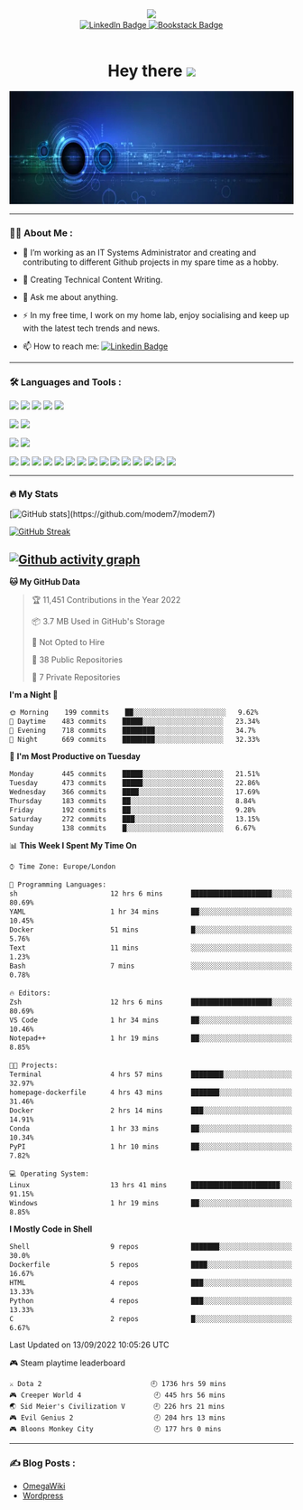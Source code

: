 <div id="header" align="center">
  <img src="https://media.giphy.com/media/f3iwJFOVOwuy7K6FFw/giphy.gif" width="300"/>
<div id="badges">
  <a href="https://www.linkedin.com/in/alexlaneit/">
    <img src="https://img.shields.io/badge/LinkedIn-blue?style=for-the-badge&logo=linkedin&logoColor=white" alt="LinkedIn Badge"/>
  </a>
  <a href="https://omegawiki.modem7.com">
  <img src="https://img.shields.io/badge/Bookstack-blue?style=for-the-badge&logo=BookStack&logoColor=white" alt="Bookstack Badge"/>
  </a>
</div>
  <img src="https://komarev.com/ghpvc/?username=modem7&style=flat-square&color=blue" alt=""/>
<h1>
  Hey there
  <img src="https://media.giphy.com/media/hvRJCLFzcasrR4ia7z/giphy.gif" width="30px"/>
</h1>
</div>

<div align="center">
  <img src="https://github.com/modem7/MiscAssets/blob/master/images/ezgif-6-79e26c05da.jpg" width="800" height="200"/>
</div>

---

### :man_technologist: About Me :
- :telescope: I’m working as an IT Systems Administrator and creating and contributing to different Github projects in my spare time as a hobby.

- :seedling: Creating Technical Content Writing.

- 💬 Ask me about anything.

- :zap: In my free time, I work on my home lab, enjoy socialising and keep up with the latest tech trends and news.

- :mailbox: How to reach me: [![Linkedin Badge](https://img.shields.io/badge/-AlexLaneIT-blue?style=flat&logo=Linkedin&logoColor=white)](https://www.linkedin.com/in/alexlaneit/)

---

### :hammer_and_wrench: Languages and Tools :
![](https://img.shields.io/badge/OS-Centos-informational?style=flat&logo=centos&logoColor=white&color=981e32)
![](https://img.shields.io/badge/OS-Debian-informational?style=flat&logo=debian&logoColor=white&color=981e32)
![](https://img.shields.io/badge/OS-RHEL-informational?style=flat&logo=red-hat&logoColor=white&color=981e32)
![](https://img.shields.io/badge/OS-Ubuntu-informational?style=flat&logo=ubuntu&logoColor=white&color=981e32)
![](https://img.shields.io/badge/OS-Windows-informational?style=flat&logo=windows&logoColor=white&color=981e32)

![](https://img.shields.io/badge/Editor-Notepad++-informational?style=flat&logo=notepadplusplus&logoColor=white&color=981e32)
![](https://img.shields.io/badge/Editor-Visual_Studio_Code-informational?style=flat&logo=visual-studio-code&logoColor=white&color=981e32)


![](https://img.shields.io/badge/Shell-Bash-informational?style=flat&logo=gnu-bash&logoColor=white&color=981e32)
![](https://img.shields.io/badge/Shell-ZSH-informational?style=flat&logo=gnu-bash&logoColor=white&color=981e32)

![](https://img.shields.io/badge/Tools-3CX-informational?style=flat&logoColor=white&color=981e32)
![](https://img.shields.io/badge/Tools-Ansible-informational?style=flat&logo=ansible&logoColor=white&color=981e32)
![](https://img.shields.io/badge/Tools-Arduino-informational?style=flat&logo=arduino&logoColor=white&color=981e32)
![](https://img.shields.io/badge/Tools-Borg-informational?style=flat&logoColor=white&color=981e32)
![](https://img.shields.io/badge/Tools-Docker-informational?style=flat&logo=docker&logoColor=white&color=981e32)
![](https://img.shields.io/badge/Tools-Drone_CI-informational?style=flat&logo=drone&logoColor=white&color=981e32)
![](https://img.shields.io/badge/Tools-Git-informational?style=flat&logo=git&logoColor=white&color=981e32)
![](https://img.shields.io/badge/Tools-Github-informational?style=flat&logo=github&logoColor=white&color=981e32)
![](https://img.shields.io/badge/Tools-Gitlab-informational?style=flat&logo=gitlab&logoColor=white&color=981e32)
![](https://img.shields.io/badge/Tools-Jira-informational?style=flat&logo=jira&logoColor=white&color=981e32)
![](https://img.shields.io/badge/Tools-Kanban-informational?style=flat&logoColor=white&color=981e32)
![](https://img.shields.io/badge/Tools-Nginx-informational?style=flat&logo=nginx&logoColor=white&color=981e32)
![](https://img.shields.io/badge/Tools-Raspberry_Pi-informational?style=flat&logo=raspberry-pi&logoColor=white&color=981e32)
![](https://img.shields.io/badge/Tools-Snyk-informational?style=flat&logo=snyk&logoColor=white&color=981e32)
![](https://img.shields.io/badge/Tools-Traefik-informational?style=flat&logo=traefikmesh&logoColor=white&color=981e32)

---

### :fire: My Stats
[![GitHub stats](https://github-readme-stats.vercel.app/api?username=modem7&show_icons=true&theme=codeSTACKr&count_private=true")](https://github.com/modem7/modem7)

[![GitHub Streak](http://github-readme-streak-stats.herokuapp.com?user=modem7&theme=elegant&hide_border=true&date_format=j%20M%5B%20Y%5D&background=DD272700)](https://git.io/streak-stats)

[![Github activity graph](https://activity-graph.herokuapp.com/graph?username=modem7&theme=elegant&custom_title=Contribution%20Graph&hide_border=true&bg_color=%20)](https://github.com/modem7/modem7)
---

<!--START_SECTION:waka-->
**🐱 My GitHub Data** 

> 🏆 11,451 Contributions in the Year 2022
 > 
> 📦 3.7 MB Used in GitHub's Storage 
 > 
> 🚫 Not Opted to Hire
 > 
> 📜 38 Public Repositories 
 > 
> 🔑 7 Private Repositories  
 > 
**I'm a Night 🦉** 

```text
🌞 Morning    199 commits    ██░░░░░░░░░░░░░░░░░░░░░░░   9.62% 
🌆 Daytime    483 commits    █████░░░░░░░░░░░░░░░░░░░░   23.34% 
🌃 Evening    718 commits    ████████░░░░░░░░░░░░░░░░░   34.7% 
🌙 Night      669 commits    ████████░░░░░░░░░░░░░░░░░   32.33%

```
📅 **I'm Most Productive on Tuesday** 

```text
Monday       445 commits    █████░░░░░░░░░░░░░░░░░░░░   21.51% 
Tuesday      473 commits    █████░░░░░░░░░░░░░░░░░░░░   22.86% 
Wednesday    366 commits    ████░░░░░░░░░░░░░░░░░░░░░   17.69% 
Thursday     183 commits    ██░░░░░░░░░░░░░░░░░░░░░░░   8.84% 
Friday       192 commits    ██░░░░░░░░░░░░░░░░░░░░░░░   9.28% 
Saturday     272 commits    ███░░░░░░░░░░░░░░░░░░░░░░   13.15% 
Sunday       138 commits    █░░░░░░░░░░░░░░░░░░░░░░░░   6.67%

```


📊 **This Week I Spent My Time On** 

```text
⌚︎ Time Zone: Europe/London

💬 Programming Languages: 
sh                       12 hrs 6 mins       ████████████████████░░░░░   80.69% 
YAML                     1 hr 34 mins        ██░░░░░░░░░░░░░░░░░░░░░░░   10.45% 
Docker                   51 mins             █░░░░░░░░░░░░░░░░░░░░░░░░   5.76% 
Text                     11 mins             ░░░░░░░░░░░░░░░░░░░░░░░░░   1.23% 
Bash                     7 mins              ░░░░░░░░░░░░░░░░░░░░░░░░░   0.78%

🔥 Editors: 
Zsh                      12 hrs 6 mins       ████████████████████░░░░░   80.69% 
VS Code                  1 hr 34 mins        ██░░░░░░░░░░░░░░░░░░░░░░░   10.46% 
Notepad++                1 hr 19 mins        ██░░░░░░░░░░░░░░░░░░░░░░░   8.85%

🐱‍💻 Projects: 
Terminal                 4 hrs 57 mins       ████████░░░░░░░░░░░░░░░░░   32.97% 
homepage-dockerfile      4 hrs 43 mins       ███████░░░░░░░░░░░░░░░░░░   31.46% 
Docker                   2 hrs 14 mins       ███░░░░░░░░░░░░░░░░░░░░░░   14.91% 
Conda                    1 hr 33 mins        ██░░░░░░░░░░░░░░░░░░░░░░░   10.34% 
PyPI                     1 hr 10 mins        ██░░░░░░░░░░░░░░░░░░░░░░░   7.82%

💻 Operating System: 
Linux                    13 hrs 41 mins      ██████████████████████░░░   91.15% 
Windows                  1 hr 19 mins        ██░░░░░░░░░░░░░░░░░░░░░░░   8.85%

```

**I Mostly Code in Shell** 

```text
Shell                    9 repos             ███████░░░░░░░░░░░░░░░░░░   30.0% 
Dockerfile               5 repos             ████░░░░░░░░░░░░░░░░░░░░░   16.67% 
HTML                     4 repos             ███░░░░░░░░░░░░░░░░░░░░░░   13.33% 
Python                   4 repos             ███░░░░░░░░░░░░░░░░░░░░░░   13.33% 
C                        2 repos             █░░░░░░░░░░░░░░░░░░░░░░░░   6.67%

```



 Last Updated on 13/09/2022 10:05:26 UTC
<!--END_SECTION:waka-->

<!-- steam-box start -->
🎮 Steam playtime leaderboard
```text
⚔️ Dota 2                           🕘 1736 hrs 59 mins
🎮 Creeper World 4                  🕘 445 hrs 56 mins
🌏 Sid Meier's Civilization V       🕘 226 hrs 21 mins
🎮 Evil Genius 2                    🕘 204 hrs 13 mins
🎮 Bloons Monkey City               🕘 177 hrs 0 mins
```
<!-- Powered by https://github.com/YouEclipse/steam-box . -->
<!-- steam-box end -->

---

### :writing_hand: Blog Posts :
- [OmegaWiki](https://omegawiki.modem7.com)
- [Wordpress](https://modem7.wordpress.com)
